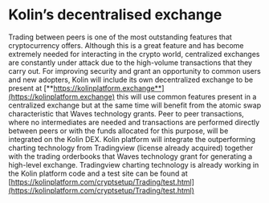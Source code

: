 # Kolin’s decentralised exchange

  
Trading between peers is one of the most outstanding features that cryptocurrency offers. Although this is a great feature and has become extremely needed for interacting in the crypto world, centralized exchanges are constantly under attack due to the high-volume transactions that they carry out. For improving security and grant an opportunity to common users and new adopters, Kolin will include its own decentralized exchange to be present at [**https://kolinplatform.exchange**](https://kolinplatform.exchange) this will use common features present in a centralized exchange but at the same time will benefit from the atomic swap characteristic that Waves technology grants. Peer to peer transactions, where no intermediates are needed and transactions are performed directly between peers or with the funds allocated for this purpose, will be integrated on the Kolin DEX. Kolin platform will integrate the outperforming charting technology from Tradingview \(license already acquired\) together with the trading orderbooks that Waves technology grant for generating a high-level exchange. Tradingview charting technology is already working in the Kolin platform code and a test site can be found at [https://kolinplatform.com/cryptsetup/Trading/test.html](https://kolinplatform.com/cryptsetup/Trading/test.html)

